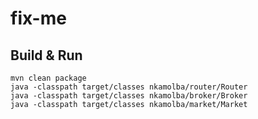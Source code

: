 # fix-me

## Build & Run
```
mvn clean package
java -classpath target/classes nkamolba/router/Router
java -classpath target/classes nkamolba/broker/Broker
java -classpath target/classes nkamolba/market/Market
```